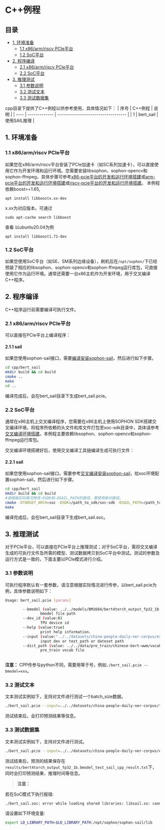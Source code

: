 # C++例程

## 目录

* [1. 环境准备](#1-环境准备)
    * [1.1 x86/arm/riscv PCIe平台](#11-x86armriscv-pcie平台)
    * [1.2 SoC平台](#12-soc平台)
* [2. 程序编译](#2-程序编译)
    * [2.1 x86/arm/riscv PCIe平台](#21-x86armriscv-pcie平台)
    * [2.2 SoC平台](#22-soc平台)
* [3. 推理测试](#3-推理测试)
    * [3.1 参数说明](#31-参数说明)
    * [3.2 测试文本](#32-测试文本)
    * [3.3 测试数据集](#33-测试数据集)

cpp目录下提供了C++例程以供参考使用，具体情况如下：
| 序号  | C++例程      | 说明                                 |
| ---- | ------------- | -----------------------------------  |
| 1    | bert_sail   | 使用SAIL推理                           |

## 1. 环境准备
### 1.1 x86/arm/riscv PCIe平台
如果您在x86/arm/riscv平台安装了PCIe加速卡（如SC系列加速卡），可以直接使用它作为开发环境和运行环境。您需要安装libsophon、sophon-opencv和sophon-ffmpeg，具体步骤可参考[x86-pcie平台的开发和运行环境搭建](../../../docs/Environment_Install_Guide.md#3-x86-pcie平台的开发和运行环境搭建)或[arm-pcie平台的开发和运行环境搭建](../../../docs/Environment_Install_Guide.md#5-arm-pcie平台的开发和运行环境搭建)或[riscv-pcie平台的开发和运行环境搭建](../../../docs/Environment_Install_Guide.md#6-riscv-pcie平台的开发和运行环境搭建)。
本例程依赖boost>=1.65,
```
apt install libboostx.xx-dev
```
x.xx为对应版本。可通过
```
sudo apt-cache search libboost
```
查看
以ubuntu20.04为例
```
apt install libboost1.71-dev
```
### 1.2 SoC平台
如果您使用SoC平台（如SE、SM系列边缘设备），刷机后在`/opt/sophon/`下已经预装了相应的libsophon、sophon-opencv和sophon-ffmpeg运行库包，可直接使用它作为运行环境。通常还需要一台x86主机作为开发环境，用于交叉编译C++程序。
## 2. 程序编译
C++程序运行前需要编译可执行文件。
### 2.1 x86/arm/riscv PCIe平台
可以直接在PCIe平台上编译程序：
#### 2.1.1 sail
如果您使用sophon-sail接口，需要[编译安装sophon-sail](../../../docs/Environment_Install_Guide.md#33-编译安装sophon-sail)，然后进行如下步骤。
```bash
cd cpp/bert_sail
mkdir build && cd build
cmake .. 
make
cd ..
```
编译完成后，会在bert_sail目录下生成bert_sail.pcie。


### 2.2 SoC平台
通常在x86主机上交叉编译程序，您需要在x86主机上使用SOPHON SDK搭建交叉编译环境，将程序所依赖的头文件和库文件打包至soc-sdk目录中，具体请参考[交叉编译环境搭建](../../../docs/Environment_Install_Guide.md#41-交叉编译环境搭建)。本例程主要依赖libsophon、sophon-opencv和sophon-ffmpeg运行库包。

交叉编译环境搭建好后，使用交叉编译工具链编译生成可执行文件：

#### 2.2.1 sail
如果您使用sophon-sail接口，需要参考[交叉编译安装sophon-sail](../../../docs/Environment_Install_Guide.md#42-交叉编译安装sophon-sail)，给soc环境配置sophon-sail，然后进行如下步骤。
```bash
cd cpp/bert_sail
mkdir build && cd build
#请根据实际情况修改-DSDK和-DSAIL_PATH的路径，需使用绝对路径。
cmake -DTARGET_ARCH=soc -DSDK=/path_to_sdk/soc-sdk -DSAIL_PATH=/path_to_sail/sophon-sail/build_soc/sophon-sail ..
make
```
编译完成后，会在bert_sail目录下生成bert_sail.soc。

## 3. 推理测试
对于PCIe平台，可以直接在PCIe平台上推理测试；对于SoC平台，需将交叉编译生成的可执行文件及所需的模型、测试数据拷贝到SoC平台中测试。测试的参数及运行方式是一致的，下面主要以PCIe模式进行介绍。

### 3.1 参数说明
可执行程序默认有一套参数，请注意根据实际情况进行传参，以bert_sail.pcie为例，具体参数说明如下：
```bash
Usage: bert_sail.pcie [params]

        --bmodel (value: ../../models/BM1684/bert4torch_output_fp32_1b.bmodel)
                bmodel file path
        --dev_id (value:0)
                TPU device id
        --help (value:true)
                print help information.
        --input (value:"../../datasets/china-people-daily-ner-corpus/example.test")
                input dev or text_path or dateset path        
        --dict_path (value: ../../data/pre_train/chinese-bert-wwm/vocab.txt)
                pre_train vocab file
      
```
**注意：** CPP传参与python不同，需要用等于号，例如`./bert_sail.pcie --bmodel=xxx`。

### 3.2 测试文本
文本测试实例如下，支持对文件进行测试一个batch_size数据。
```bash
./bert_sail.pcie --input=../../datasets/china-people-daily-ner-corpus/test.txt --bmodel=../../models/BM1684/bert4torch_output_fp32_1b.bmodel --dev_id=0 
```
测试结束后，会打印预测结果等信息。

### 3.3 测试数据集
文本测试实例如下，支持对文件进行测试。
```bash
./bert_sail.pcie --input=../../datasets/china-people-daily-ner-corpus/example.test --bmodel=../../models/BM1684/bert4torch_output_fp32_1b.bmodel --dev_id=0 
```
测试结束后，预测的结果保存在`results/bert4torch_output_fp32_1b.bmodel_test_sail_cpp_result.txt`下，同时会打印预测结果、推理时间等信息。

>**注意：**

若在SoC模式下执行报错:
```bash
./bert_sail.soc: error while loading shared libraries: libsail.so: cannot open shared object file: No such file or directory
```
请设置如下环境变量:
```bash
export LD_LIBRARY_PATH=$LD_LIBRARY_PATH:/opt/sophon/sophon-sail/lib
```



